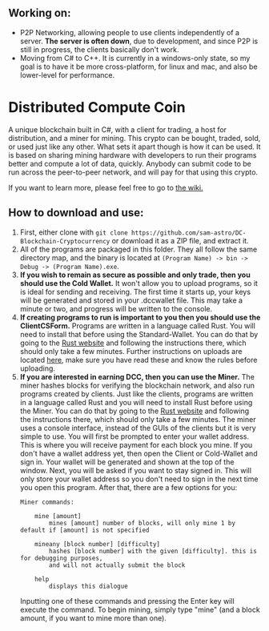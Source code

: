 ## Working on:
* P2P Networking, allowing people to use clients independently of a server. **The server is often down**, due to development, and since P2P is still in progress, the clients basically don't work.
* Moving from C# to C++. It is currently in a windows-only state, so my goal is to have it be more cross-platform, for linux and mac, and also be lower-level for performance.

# Distributed Compute Coin
A unique blockchain built in C#, with a client for trading, a host for distribution, and a miner for mining. This crypto can be bought, traded, sold, or used just like any other. What sets it apart though is how it can be used. It is based on sharing mining hardware with developers to run their programs better and compute a lot of data, quickly. Anybody can submit code to be run across the peer-to-peer network, and will pay for that using this crypto.

If you want to learn more, please feel free to go to [the wiki.](https://github.com/sam-astro/DC-Blockchain-Cryptocurrency/wiki)

## How to download and use:
1. First, either clone with `git clone https://github.com/sam-astro/DC-Blockchain-Cryptocurrency` or download it as a ZIP file, and extract it.
2. All of the programs are packaged in this folder. They all follow the same directory map, and the binary is located at `(Program Name) -> bin -> Debug -> (Program Name).exe`.
3. **If you wish to remain as secure as possible and only trade, then you should use the Cold Wallet.** It won't allow you to upload programs, so it is ideal for sending and receiving. The first time it starts up, your keys will be generated and stored in your .dccwallet file. This may take a minute or two, and progress will be written to the console.
4. **If creating programs to run is important to you then you should use the ClientCSForm.** Programs are written in a language called Rust. You will need to install that before using the Standard-Wallet. You can do that by going to the [Rust website](https://www.rust-lang.org/tools/install) and following the instructions there, which should only take a few minutes. Further instructions on uploads are located [here](https://github.com/sam-astro/DC-Blockchain-Cryptocurrency/wiki#upload-program), make sure you have read these and know the rules before uploading.
5. **If you are interested in earning DCC, then you can use the Miner.** The miner hashes blocks for verifying the blockchain network, and also run programs created by clients. Just like the clients, programs are written in a language called Rust and you will need to install Rust before using the Miner. You can do that by going to the [Rust website](https://www.rust-lang.org/tools/install) and following the instructions there, which should only take a few minutes. The miner uses a console interface, instead of the GUIs of the clients but it is very simple to use. You will first be prompted to enter your wallet address. This is where you will receive payment for each block you mine. If you don't have a wallet address yet, then open the Client or Cold-Wallet and sign in. Your wallet will be generated and shown at the top of the window. Next, you will be asked if you want to stay signed in. This will only store your wallet address so you don't need to sign in the next time you open this program. After that, there are a few options for you:
    ```
    Miner commands:
    
        mine [amount]
            mines [amount] number of blocks, will only mine 1 by default if [amount] is not specified
            
        mineany [block number] [difficulty]
            hashes [block number] with the given [difficulty]. this is for debugging purposes,
            and will not actually submit the block
            
        help
            displays this dialogue
    ```
    Inputting one of these commands and pressing the Enter key will execute the command. To begin mining, simply type "mine" (and a block amount, if you want to mine more than one).
